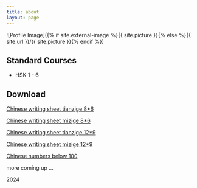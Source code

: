 ```yaml
---
title: about
layout: page
---
```

![Profile Image]({% if site.external-image %}{{ site.picture }}{% else %}{{ site.url }}/{{ site.picture }}{% endif %})

<h2>Standard Courses</h2>

<ul class="skill-list">
	<li>HSK 1 - 6</li>
</ul>

<h2>Download</h2>

<p  style="text-align:justify">
<A HREF="tianzige.pdf">Chinese writing sheet tianzige 8*6 </A> 
</p>
<p  style="text-align:justify">
<A HREF="mizige.pdf">Chinese writing sheet mizige 8*6 </A>
</p>
<p  style="text-align:justify">
<A HREF="12tianzige.pdf">Chinese writing sheet tianzige 12*9 </A> 
</p>
<p  style="text-align:justify">
<A HREF="12mizige.pdf">Chinese writing sheet mizige 12*9 </A>
</p>
<p  style="text-align:justify">
<A HREF="Chinese numbers 1 to 99.pdf">Chinese numbers below 100</A> 
</p>
 
<p>more coming up ...</p>

<p> 2024 </p>
